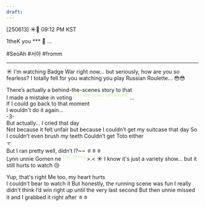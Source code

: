 ```yaml
---
draft:
---
```

[250613] ☀️💭 09:12 PM KST

1theK you *** 🤬 ... 

#SeoAh #서아 #fromm
___
☀️ I'm watching Badge War right now… but seriously, how are you so fearless? I totally fell for you watching you play Russian Roulette… 😳😳

There’s actually a behind-the-scenes story to that  
I made a mistake in voting <font color="#c3f4a5"><sup>[t/n: she voted for herself]</sup></font>
…  
If I could go back to that moment  
I wouldn't do it again…  
-3-  
But actually… I cried that day  
Not because it felt unfair
but because I couldn’t get my suitcase that day
So I couldn’t even brush my teeth
Couldn’t get Toto either  
ㅜ  
But I ran pretty well, didn’t I?~~
ㅎㅎㅎ  
Lynn unnie Gomen ne <sup><font color="#c3f4a5"> [JP: Sorry]</font></sup>
\>​.<
☀️ I know it's just a variety show… but it still hurts to watch 😢

Yup, that's right
Me too, my heart hurts  
I couldn’t bear to watch it
But honestly, the running scene was fun
I really didn’t think I’d win
right up until the very last second
But then unnie missed it and I grabbed it right after
ㅎㅎ
